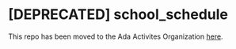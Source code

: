 # [DEPRECATED] school_schedule
This repo has been moved to the Ada Activites Organization [here](https://github.com/Ada-Activities/Student-Schedule).

